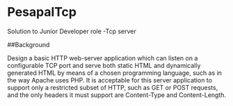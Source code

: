 


# PesapalTcp

Solution to  Junior  Developer role -Tcp server



##Background

Design a basic HTTP web-server application which can listen on a configurable TCP port and serve both static HTML and dynamically generated HTML by means of a chosen programming language, such as in the way Apache uses PHP. It is acceptable for this server application to support only a restricted subset of HTTP, such as GET or POST requests, and the only headers it must support are Content-Type and Content-Length.

